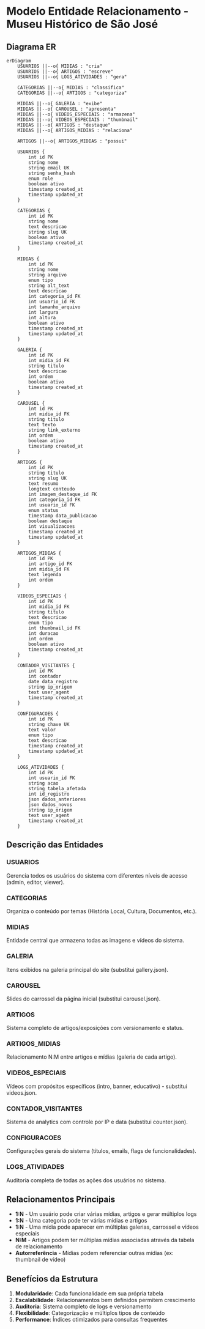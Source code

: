 # Modelo Entidade Relacionamento - Museu Histórico de São José

## Diagrama ER

```mermaid
erDiagram
    USUARIOS ||--o{ MIDIAS : "cria"
    USUARIOS ||--o{ ARTIGOS : "escreve"
    USUARIOS ||--o{ LOGS_ATIVIDADES : "gera"
    
    CATEGORIAS ||--o{ MIDIAS : "classifica"
    CATEGORIAS ||--o{ ARTIGOS : "categoriza"
    
    MIDIAS ||--o{ GALERIA : "exibe"
    MIDIAS ||--o{ CAROUSEL : "apresenta"
    MIDIAS ||--o{ VIDEOS_ESPECIAIS : "armazena"
    MIDIAS ||--o{ VIDEOS_ESPECIAIS : "thumbnail"
    MIDIAS ||--o{ ARTIGOS : "destaque"
    MIDIAS ||--o{ ARTIGOS_MIDIAS : "relaciona"
    
    ARTIGOS ||--o{ ARTIGOS_MIDIAS : "possui"
    
    USUARIOS {
        int id PK
        string nome
        string email UK
        string senha_hash
        enum role
        boolean ativo
        timestamp created_at
        timestamp updated_at
    }
    
    CATEGORIAS {
        int id PK
        string nome
        text descricao
        string slug UK
        boolean ativo
        timestamp created_at
    }
    
    MIDIAS {
        int id PK
        string nome
        string arquivo
        enum tipo
        string alt_text
        text descricao
        int categoria_id FK
        int usuario_id FK
        int tamanho_arquivo
        int largura
        int altura
        boolean ativo
        timestamp created_at
        timestamp updated_at
    }
    
    GALERIA {
        int id PK
        int midia_id FK
        string titulo
        text descricao
        int ordem
        boolean ativo
        timestamp created_at
    }
    
    CAROUSEL {
        int id PK
        int midia_id FK
        string titulo
        text texto
        string link_externo
        int ordem
        boolean ativo
        timestamp created_at
    }
    
    ARTIGOS {
        int id PK
        string titulo
        string slug UK
        text resumo
        longtext conteudo
        int imagem_destaque_id FK
        int categoria_id FK
        int usuario_id FK
        enum status
        timestamp data_publicacao
        boolean destaque
        int visualizacoes
        timestamp created_at
        timestamp updated_at
    }
    
    ARTIGOS_MIDIAS {
        int id PK
        int artigo_id FK
        int midia_id FK
        text legenda
        int ordem
    }
    
    VIDEOS_ESPECIAIS {
        int id PK
        int midia_id FK
        string titulo
        text descricao
        enum tipo
        int thumbnail_id FK
        int duracao
        int ordem
        boolean ativo
        timestamp created_at
    }
    
    CONTADOR_VISITANTES {
        int id PK
        int contador
        date data_registro
        string ip_origem
        text user_agent
        timestamp created_at
    }
    
    CONFIGURACOES {
        int id PK
        string chave UK
        text valor
        enum tipo
        text descricao
        timestamp created_at
        timestamp updated_at
    }
    
    LOGS_ATIVIDADES {
        int id PK
        int usuario_id FK
        string acao
        string tabela_afetada
        int id_registro
        json dados_anteriores
        json dados_novos
        string ip_origem
        text user_agent
        timestamp created_at
    }
```

## Descrição das Entidades

### USUARIOS
Gerencia todos os usuários do sistema com diferentes níveis de acesso (admin, editor, viewer).

### CATEGORIAS  
Organiza o conteúdo por temas (História Local, Cultura, Documentos, etc.).

### MIDIAS
Entidade central que armazena todas as imagens e vídeos do sistema.

### GALERIA
Itens exibidos na galeria principal do site (substitui gallery.json).

### CAROUSEL
Slides do carrossel da página inicial (substitui carousel.json).

### ARTIGOS
Sistema completo de artigos/exposições com versionamento e status.

### ARTIGOS_MIDIAS
Relacionamento N:M entre artigos e mídias (galeria de cada artigo).

### VIDEOS_ESPECIAIS
Vídeos com propósitos específicos (intro, banner, educativo) - substitui videos.json.

### CONTADOR_VISITANTES
Sistema de analytics com controle por IP e data (substitui counter.json).

### CONFIGURACOES
Configurações gerais do sistema (títulos, emails, flags de funcionalidades).

### LOGS_ATIVIDADES
Auditoria completa de todas as ações dos usuários no sistema.

## Relacionamentos Principais

- **1:N** - Um usuário pode criar várias mídias, artigos e gerar múltiplos logs
- **1:N** - Uma categoria pode ter várias mídias e artigos
- **1:N** - Uma mídia pode aparecer em múltiplas galerias, carrossel e vídeos especiais
- **N:M** - Artigos podem ter múltiplas mídias associadas através da tabela de relacionamento
- **Autorreferência** - Mídias podem referenciar outras mídias (ex: thumbnail de vídeo)

## Benefícios da Estrutura

1. **Modularidade**: Cada funcionalidade em sua própria tabela
2. **Escalabilidade**: Relacionamentos bem definidos permitem crescimento
3. **Auditoria**: Sistema completo de logs e versionamento
4. **Flexibilidade**: Categorização e múltiplos tipos de conteúdo
5. **Performance**: Índices otimizados para consultas frequentes

